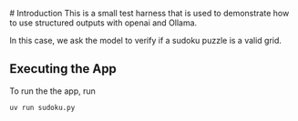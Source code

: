 # Introduction
This is a small test harness that is used to demonstrate how to use structured outputs with openai and Ollama.

In this case, we ask the model to verify if a sudoku puzzle is a valid grid.

## Executing the App
To run the the app, run

```bash
uv run sudoku.py
```